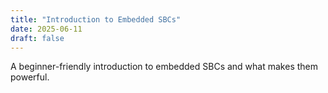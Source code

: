 ```yaml
---
title: "Introduction to Embedded SBCs"
date: 2025-06-11
draft: false
---
```


A beginner-friendly introduction to embedded SBCs and what makes them powerful.
